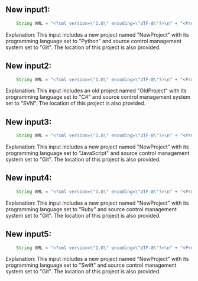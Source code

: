 ## New input1:
```java
    String XML = "<?xml version=\"1.0\" encoding=\"UTF-8\"?>\n" + "<Projects>\n" + "  <underscore-java language=\"Java\" scm=\"SVN\">\n" + "    <Location type=\"URL\">https://github.com/javadev/underscore-java/</Location>\n" + "  </underscore-java>\n" + "  <JetS3t language=\"Java\" scm=\"CVS\">\n" + "    <Location type=\"URL\">https://jets3t.s3.amazonaws.com/index.html</Location>\n" + "  </JetS3t>\n" + "  <NewProject language=\"Python\" scm=\"Git\">\n" + "    <Location type=\"URL\">https://github.com/newproject/</Location>\n" + "  </NewProject>\n" + "</Projects>";
```
Explanation: This input includes a new project named "NewProject" with its programming language set to "Python" and source control management system set to "Git". The location of this project is also provided.

## New input2:
```java
    String XML = "<?xml version=\"1.0\" encoding=\"UTF-8\"?>\n" + "<Projects>\n" + "  <underscore-java language=\"Java\" scm=\"SVN\">\n" + "    <Location type=\"URL\">https://github.com/javadev/underscore-java/</Location>\n" + "  </underscore-java>\n" + "  <JetS3t language=\"Java\" scm=\"CVS\">\n" + "    <Location type=\"URL\">https://jets3t.s3.amazonaws.com/index.html</Location>\n" + "  </JetS3t>\n" + "  <OldProject language=\"C#\" scm=\"SVN\">\n" + "    <Location type=\"URL\">https://github.com/oldproject/</Location>\n" + "  </OldProject>\n" + "</Projects>";
```
Explanation: This input includes an old project named "OldProject" with its programming language set to "C#" and source control management system set to "SVN". The location of this project is also provided.

## New input3:
```java
    String XML = "<?xml version=\"1.0\" encoding=\"UTF-8\"?>\n" + "<Projects>\n" + "  <underscore-java language=\"Java\" scm=\"SVN\">\n" + "    <Location type=\"URL\">https://github.com/javadev/underscore-java/</Location>\n" + "  </underscore-java>\n" + "  <JetS3t language=\"Java\" scm=\"CVS\">\n" + "    <Location type=\"URL\">https://jets3t.s3.amazonaws.com/index.html</Location>\n" + "  </JetS3t>\n" + "  <NewProject language=\"JavaScript\" scm=\"Git\">\n" + "    <Location type=\"URL\">https://github.com/newproject/</Location>\n" + "  </NewProject>\n" + "</Projects>";
```
Explanation: This input includes a new project named "NewProject" with its programming language set to "JavaScript" and source control management system set to "Git". The location of this project is also provided.

## New input4:
```java
    String XML = "<?xml version=\"1.0\" encoding=\"UTF-8\"?>\n" + "<Projects>\n" + "  <underscore-java language=\"Java\" scm=\"SVN\">\n" + "    <Location type=\"URL\">https://github.com/javadev/underscore-java/</Location>\n" + "  </underscore-java>\n" + "  <JetS3t language=\"Java\" scm=\"CVS\">\n" + "    <Location type=\"URL\">https://jets3t.s3.amazonaws.com/index.html</Location>\n" + "  </JetS3t>\n" + "  <NewProject language=\"Ruby\" scm=\"Git\">\n" + "    <Location type=\"URL\">https://github.com/newproject/</Location>\n" + "  </NewProject>\n" + "</Projects>";
```
Explanation: This input includes a new project named "NewProject" with its programming language set to "Ruby" and source control management system set to "Git". The location of this project is also provided.

## New input5:
```java
    String XML = "<?xml version=\"1.0\" encoding=\"UTF-8\"?>\n" + "<Projects>\n" + "  <underscore-java language=\"Java\" scm=\"SVN\">\n" + "    <Location type=\"URL\">https://github.com/javadev/underscore-java/</Location>\n" + "  </underscore-java>\n" + "  <JetS3t language=\"Java\" scm=\"CVS\">\n" + "    <Location type=\"URL\">https://jets3t.s3.amazonaws.com/index.html</Location>\n" + "  </JetS3t>\n" + "  <NewProject language=\"Swift\" scm=\"Git\">\n" + "    <Location type=\"URL\">https://github.com/newproject/</Location>\n" + "  </NewProject>\n" + "</Projects>";
```
Explanation: This input includes a new project named "NewProject" with its programming language set to "Swift" and source control management system set to "Git". The location of this project is also provided.
